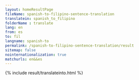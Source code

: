 ```yaml
---
layout: homeResultPage
fileName: spanish-to-filipino-sentence-translation
translatein: spanish_to_filipino
folderName : translate
lang: en
from: es
to: fil
langname: spanish-to
permalink: /spanish-to-filipino-sentence-translation/result
sitemap: false
nointernationalization: true
matchurls: en&&es
---
```

{% include result/translateinto.html %}

<script src="/js/result/translation.js" data-foldername="{{page.folderName}}" data-lang="{{page.lang}}"></script>
